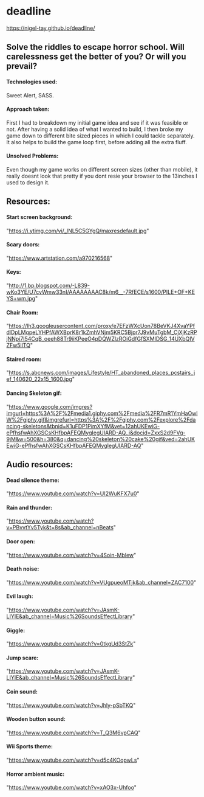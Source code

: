 # deadline
https://nigel-tay.github.io/deadline/
## Solve the riddles to escape horror school. Will carelessness get the better of you? Or will you prevail?

#### Technologies used:
Sweet Alert, SASS.

#### Approach taken:
First I had to breakdown my initial game idea and see if it was feasible or not. After having a solid idea of what I wanted to build, I then broke my game down to different bite sized pieces in which I could tackle separately. It also helps to build the game loop first, before adding all the extra fluff.

#### Unsolved Problems:
Even though my game works on different screen sizes (other than mobile), it really doesnt look that pretty if you dont resie your browser to the 13inches I used to design it.

## Resources: 

#### Start screen background:
"https://i.ytimg.com/vi/_lNL5C5GYgQ/maxresdefault.jpg"

#### Scary doors:
"https://www.artstation.com/a970216568"

#### Keys:
"http://1.bp.blogspot.com/-L839-wKo3YE/U7cvWmw33nI/AAAAAAAAC8k/m6__-7RfECE/s1600/PILE+OF+KEYS+wm.jpg"

#### Chair Room:
"https://lh3.googleusercontent.com/proxy/e7EFzWXcUon78BeVKJ4XvaYPfdlDpLMqpeLYHPfAWXBprK8r1kZmhVNjm5KRC5Bjpr7J9vMuTgbM_CjXjKzRPjNNpi7I54CqB_oeeh88Tr9iiKPeeO4pDQWZlzROiGdfGfSXMIDSG_14UXbQIVZFw5llTQ"

#### Staired room:
"https://s.abcnews.com/images/Lifestyle/HT_abandoned_places_pcstairs_jef_140620_22x15_1600.jpg"

#### Dancing Skeleton gif:
"https://www.google.com/imgres?imgurl=https%3A%2F%2Fmedia1.giphy.com%2Fmedia%2FR7mR1YmHaOwlW%2Fgiphy.gif&imgrefurl=https%3A%2F%2Fgiphy.com%2Fexplore%2Fdancing-skeletons&tbnid=K1uFDP1PimXYfM&vet=12ahUKEwiG-ePfhsfwAhXGSCsKHfbpAFEQMygIegUIARD-AQ..i&docid=ZxxS2d9FVg-9jM&w=500&h=380&q=dancing%20skeleton%20cake%20gif&ved=2ahUKEwiG-ePfhsfwAhXGSCsKHfbpAFEQMygIegUIARD-AQ"

## Audio resources:

#### Dead silence theme:
"https://www.youtube.com/watch?v=UI2WuKFX7u0"

#### Rain and thunder:
"https://www.youtube.com/watch?v=PBvvtYv5Tyk&t=8s&ab_channel=nBeats"

#### Door open:
"https://www.youtube.com/watch?v=4Soin-Mblew"

#### Death noise:
"https://www.youtube.com/watch?v=VUgpueoMTjk&ab_channel=ZAC7100"

#### Evil laugh:
"https://www.youtube.com/watch?v=JAsmK-LIYIE&ab_channel=Music%26SoundsEffectLibrary"

#### Giggle:
"https://www.youtube.com/watch?v=0tkgUd3StZk"

#### Jump scare:
"https://www.youtube.com/watch?v=JAsmK-LIYIE&ab_channel=Music%26SoundsEffectLibrary"

#### Coin sound:
"https://www.youtube.com/watch?v=Jhly-pSbTKQ"

#### Wooden button sound:
"https://www.youtube.com/watch?v=T_Q3M6vpCAQ"

#### Wii Sports theme:
"https://www.youtube.com/watch?v=d5c4KOopwLs"

#### Horror ambient music: 
"https://www.youtube.com/watch?v=xAO3x-Uhfoo"
